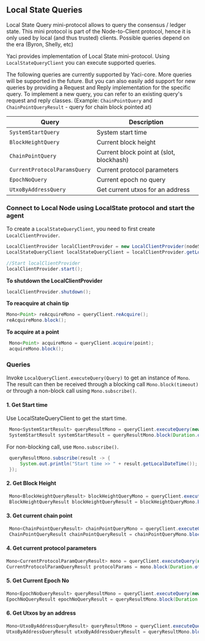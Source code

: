 ## Local State Queries

Local State Query mini-protocol allows to query the consensus / ledger state. This mini protocol is part of the
Node-to-Client protocol, hence it is only used by local (and thus trusted) clients. Possible queries depend on the era
(Byron, Shelly, etc) 

Yaci provides implementation of Local State mini-protocol. Using ```LocalStateQueryClient``` you can execute supported
queries. 

The following queries are currently supported by Yaci-core. More queries will be supported in the future. 
But you can also easily add support for new queries by providing a Request and Reply implementation for the specific query.
To implement a new query, you can refer to an existing query's request and reply classes. 
(Example: ```ChainPointQuery``` and ```ChainPointQueryResult``` - query for chain block pointed at)

| Query                        | Description                              |
|------------------------------|------------------------------------------|
| `SystemStartQuery`           | System start time                        |
| `BlockHeightQuery`           | Current block height                     |
| `ChainPointQuery`            | Current block point at (slot, blockhash) |
| `CurrentProtocolParamsQuery` | Current protocol parameters              |
| `EpochNoQuery`               | Current epoch no query                   |
| `UtxoByAddressQuery`         | Get current utxos for an address         |


### Connect to Local Node using LocalState protocol and start the agent

To create a ``LocalStateQueryClient``, you need to first create ``LocalClientProvider``.

```java
LocalClientProvider localClientProvider = new LocalClientProvider(nodeSocketFile, protocolMagic);
LocalStateQueryClient localStateQueryClient = localClientProvider.getLocalStateQueryClient();

//Start localClientProvider
localClientProvider.start();
```

**To shutdown the LocalClientProvider**

```java
localClientProvider.shutdown();
```

**To reacquire at chain tip**

```java
Mono<Point> reAcquireMono = queryClient.reAcquire();
reAcquireMono.block();
```

**To acquire at a point**

```java
 Mono<Point> acquireMono = queryClient.acquire(point);
 acquireMono.block();
```

### Queries

Invoke ```LocalQueryClient.executeQuery(Query)``` to get an instance of ``Mono``. The result can then be received through
a blocking call ``Mono.block(timeout)`` or through a non-block call using ``Mono.subscribe()``.

#### 1. Get Start time

Use LocalStateQueryClient to get the start time. 

```java
 Mono<SystemStartResult> queryResultMono = queryClient.executeQuery(new SystemStartQuery());
 SystemStartResult systemStartResult = queryResultMono.block(Duration.ofSeconds(10)); //with timeout 10sec
```

For non-blocking call, use ```Mono.subscribe()```.

```java
 queryResultMono.subscribe(result -> {
     System.out.println("Start time >> " + result.getLocalDateTime());
 });
```
#### 2. Get Block Height

```java
 Mono<BlockHeightQueryResult> blockHeightQueryMono = queryClient.executeQuery(new BlockHeightQuery());
 BlockHeightQueryResult blockHeightQueryResult = blockHeightQueryMono.block(Duration.ofSeconds(10));
```

#### 3. Get current chain point

```java
 Mono<ChainPointQueryResult> chainPointQueryMono = queryClient.executeQuery(new ChainPointQuery());
 ChainPointQueryResult chainPointQueryResult = chainPointQueryMono.block(Duration.ofSeconds(10));
```

#### 4. Get current protocol parameters

```java
Mono<CurrentProtocolParamQueryResult> mono = queryClient.executeQuery(new CurrentProtocolParamsQuery());
CurrentProtocolParamQueryResult protocolParams = mono.block(Duration.ofSeconds(10));
```

#### 5. Get Current Epoch No

```java
Mono<EpochNoQueryResult> queryResultMono = queryClient.executeQuery(new EpochNoQuery());
EpochNoQueryResult epochNoQueryResult = queryResultMono.block(Duration.ofSeconds(10));
```

#### 6. Get Utxos by an address

```java
Mono<UtxoByAddressQueryResult> queryResultMono = queryClient.executeQuery(new UtxoByAddressQuery(new Address("addr1vpf...")));
UtxoByAddressQueryResult utxoByAddressQueryResult = queryResultMono.block(Duration.ofSeconds(20));
```

